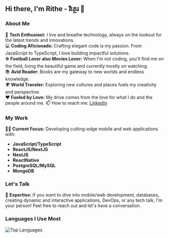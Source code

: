 ## Hi there, I'm Rithe - រិត្ថេរ 👋

### About Me

🌱 **Tech Enthusiast:** I live and breathe technology, always on the lookout for the latest trends and innovations.  
💻 **Coding Aficionado:** Crafting elegant code is my passion. From JavaScript to TypeScript, I love building impactful solutions.  
⚽ **Football Lover also Movies Lover:** When I'm not coding, you'll find me on the field, living the beautiful game and currently mostly on watching.  
📚 **Avid Reader:** Books are my gateway to new worlds and endless knowledge.  
🌍 **World Traveler:** Exploring new cultures and places fuels my creativity and perspective.  
❤️ **Fueled by Love:** My drive comes from the love for what I do and the people around me.
📫 How to reach me: [LinkedIn](https://www.linkedin.com/in/thoeun-rithe)

### My Work

👨‍💻 **Current Focus:** Developing cutting-edge mobile and web applications with:
- **JavaScript/TypeScript**
- **ReactJS/NextJS**
- **NestJS**
- **ReactNative**
- **PostgreSQL/MySQL**
- **MongoDB**

### Let's Talk

💬 **Expertise:** If you want to dive into mobile/web development, databases, creating dynamic and interactive applications, DevOps, or any tech talk, I'm your person! Feel free to reach out and let's have a conversation.

### Languages I Use Most

![Top Languages](https://github-readme-stats.vercel.app/api/top-langs/?username=rithery&layout=compact&theme=radical)
